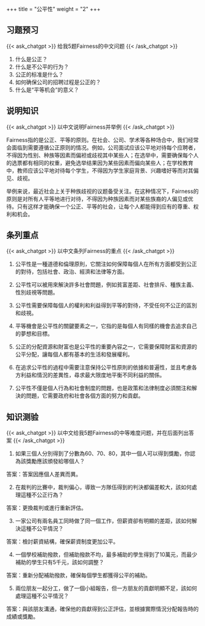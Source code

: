 +++
title = "公平性"
weight = "2"
+++
## 习题预习
{{< ask_chatgpt >}}
给我5题Fairness的中文问题
{{< /ask_chatgpt >}}

1. 什么是公正？ 
2. 什么是不公平的行为？ 
3. 公正的标准是什么？ 
4. 如何确保公司的招聘过程是公正的？ 
5. 什么是“平等机会”的意义？   

## 说明知识
{{< ask_chatgpt >}}
以中文说明Fairness并举例
{{< /ask_chatgpt >}}

Fairness指的是公正、平等的原则。在社会、公司、学术等各种场合中，我们经常会面临到需要遵循公正原则的情况。例如，公司面试应该公平地对待每个应聘者，不得因为性别、种族等因素而偏袒或歧视其中某些人；在选举中，需要确保每个人的选票都有相同的权重，避免选举结果因为某些因素而偏向某些人；在学校教育中，教师应该公平地对待每个学生，不得因为学生家庭背景、兴趣嗜好等而对其偏见、歧视。

举例来说，最近社会上关于种族歧视的议题备受关注。在这种情况下，Fairness的原则是对所有人平等地进行对待，不得因为种族因素而对某些族裔的人偏见或优待。只有这样才能确保一个公正、平等的社会，让每个人都能得到应有的尊重、权利和机会。   

## 条列重点
{{< ask_chatgpt >}}
以中文条列Fairness的重点
{{< /ask_chatgpt >}}

1. 公平性是一種道德和倫理原則，它關注如何保障每個人在所有方面都受到公正的對待，包括社會、政治、經濟和法律等方面。

2. 公平性可以被用來解決許多社會問題，例如貧富差距、社會排斥、種族主義、性別歧視等問題。

3. 公平性需要保障每個人的權利和利益得到平等的對待，不受任何不公正的區別和歧視。

4. 平等機會是公平性的關鍵要素之一，它指的是每個人有同樣的機會去追求自己的夢想和目標。

5. 公正的分配資源和財富也是公平性的重要內容之一，它需要保障財富和資源的公平分配，讓每個人都有基本的生活和發展權利。

6. 在追求公平性的過程中需要注意保持公平性原則的依據和普遍性，並且考慮各方利益和情況的差異性，尋求最大限度地平衡不同利益的關係。

7. 公平性不僅是個人行為和社會制度的問題，也是政策和法律制度必須關注和解決的問題，它需要政府和社會各個方面的努力和貢獻。   

## 知识测验
{{< ask_chatgpt >}}
以中文给我5题Fairness的中等难度问题，并在后面列出答案
{{< /ask_chatgpt >}}

1. 如果三個人分別得到了分數為60、70、80，其中一個人可以得到獎勵，你認為該獎勵應該頒發給哪個人？

答案：答案因應個人差異而異。

2. 在裁判的比賽中，裁判偏心，導致一方隊伍得到的判決都偏差較大，該如何處理這種不公正行為？

答案：更換裁判或進行重新評估。

3. 一家公司有兩名員工同時做了同一個工作，但薪資卻有明顯的差距，該如何解決這種不公平情況？

答案：檢討薪資結構，確保薪資制度更加公平。

4. 一個學校補助撥款，但補助撥款不均，最多補助的學生得到了10萬元，而最少補助的學生只有5千元，該如何調整？

答案：重新分配補助撥款，確保每個學生都獲得公平的補助。

5. 兩位朋友一起分工，做了一個小組報告，但一方朋友的貢獻明顯不足，該如何處理這種不公平情況？

答案：與該朋友溝通，確保他的貢獻得到公正評估，並根據實際情況分配報告時的成績或獎勵。   

